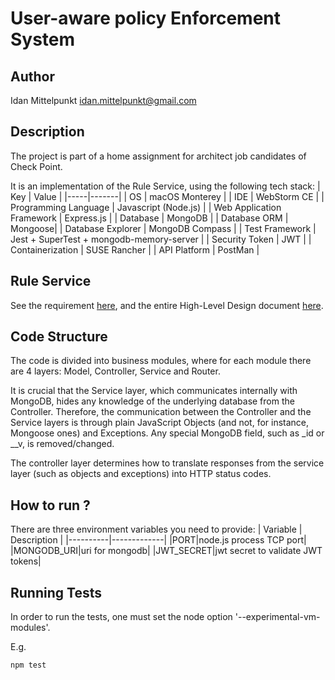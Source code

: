 # User-aware policy Enforcement System

## Author
Idan Mittelpunkt idan.mittelpunkt@gmail.com
## Description
The project is part of a home assignment for architect job candidates of Check Point.

It is an implementation of the Rule Service, using the following tech stack:
| Key | Value |
|-----|-------|
| OS | macOS Monterey |
| IDE | WebStorm CE |
| Programming Language | Javascript (Node.js) |
| Web Application Framework | Express.js |
| Database | MongoDB |
| Database ORM | Mongoose|
| Database Explorer | MongoDB Compass |
| Test Framework | Jest + SuperTest + mongodb-memory-server |
| Security Token | JWT |
| Containerization | SUSE Rancher |
| API Platform | PostMan |

## Rule Service
See the requirement [here](https://docs.google.com/document/d/1c_hFRYm_QR_S3EQ2SiQAIcXLsFjxLfPORTHnhhNYuAs/edit?usp=sharing), and the entire High-Level Design document [here](https://docs.google.com/document/d/10JfDRIME0duuEWi2wjmYiaGFxfqs2BNPK4hxGY0ILko/edit?usp=sharing).

## Code Structure
The code is divided into business modules, where for each module there are 4 layers:
Model, Controller, Service and Router.

It is crucial that the Service layer, which communicates internally with MongoDB, hides
any knowledge of the underlying database from the Controller. Therefore, the communication between the Controller 
and the Service layers is through plain JavaScript Objects (and not, for instance, Mongoose ones) and Exceptions.
Any special MongoDB field, such as _id or __v, is removed/changed.

The controller layer determines how to translate responses from the service layer (such as objects and exceptions) 
into HTTP status codes.

## How to run ?
There are three environment variables you need to provide:
| Variable | Description |
|----------|-------------|
|PORT|node.js process TCP port|
|MONGODB_URI|uri for mongodb|
|JWT_SECRET|jwt secret to validate JWT tokens|

## Running Tests
In order to run the tests, one must set the node option '--experimental-vm-modules'.

E.g.
```
npm test
```


